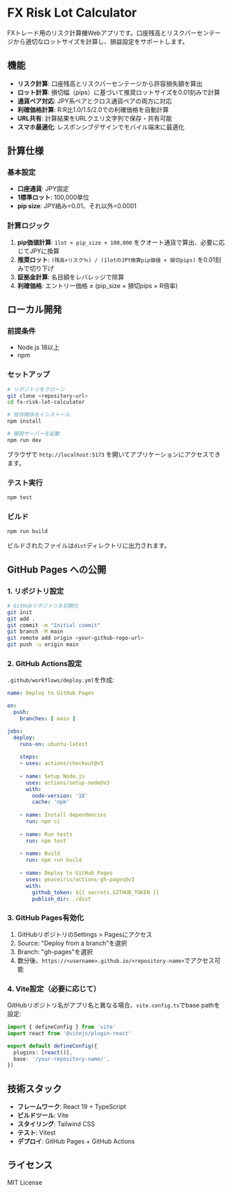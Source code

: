 # FX Risk Lot Calculator

FXトレード用のリスク計算機Webアプリです。口座残高とリスクパーセンテージから適切なロットサイズを計算し、損益設定をサポートします。

## 機能

- **リスク計算**: 口座残高とリスクパーセンテージから許容損失額を算出
- **ロット計算**: 損切幅（pips）に基づいて推奨ロットサイズを0.01刻みで計算
- **通貨ペア対応**: JPY系ペアとクロス通貨ペアの両方に対応
- **利確価格計算**: R:R比1.0/1.5/2.0での利確価格を自動計算
- **URL共有**: 計算結果をURLクエリ文字列で保存・共有可能
- **スマホ最適化**: レスポンシブデザインでモバイル端末に最適化

## 計算仕様

### 基本設定
- **口座通貨**: JPY固定
- **1標準ロット**: 100,000単位
- **pip size**: JPY絡み=0.01、それ以外=0.0001

### 計算ロジック
1. **pip価値計算**: `1lot × pip_size × 100,000` をクオート通貨で算出、必要に応じてJPYに換算
2. **推奨ロット**: `(残高×リスク％) / (1lotのJPY換算pip価値 × 損切pips)` を0.01刻みで切り下げ
3. **証拠金計算**: 名目額をレバレッジで除算
4. **利確価格**: エントリー価格 ± (pip_size × 損切pips × R倍率)

## ローカル開発

### 前提条件
- Node.js 18以上
- npm

### セットアップ
```bash
# リポジトリをクローン
git clone <repository-url>
cd fx-risk-lot-calculator

# 依存関係をインストール
npm install

# 開発サーバーを起動
npm run dev
```

ブラウザで `http://localhost:5173` を開いてアプリケーションにアクセスできます。

### テスト実行
```bash
npm test
```

### ビルド
```bash
npm run build
```

ビルドされたファイルは`dist`ディレクトリに出力されます。

## GitHub Pages への公開

### 1. リポジトリ設定
```bash
# GitHubリポジトリを初期化
git init
git add .
git commit -m "Initial commit"
git branch -M main
git remote add origin <your-github-repo-url>
git push -u origin main
```

### 2. GitHub Actions設定
`.github/workflows/deploy.yml`を作成:

```yaml
name: Deploy to GitHub Pages

on:
  push:
    branches: [ main ]

jobs:
  deploy:
    runs-on: ubuntu-latest
    
    steps:
    - uses: actions/checkout@v3
    
    - name: Setup Node.js
      uses: actions/setup-node@v3
      with:
        node-version: '18'
        cache: 'npm'
    
    - name: Install dependencies
      run: npm ci
    
    - name: Run tests
      run: npm test
    
    - name: Build
      run: npm run build
    
    - name: Deploy to GitHub Pages
      uses: peaceiris/actions-gh-pages@v3
      with:
        github_token: ${{ secrets.GITHUB_TOKEN }}
        publish_dir: ./dist
```

### 3. GitHub Pages有効化
1. GitHubリポジトリのSettings > Pagesにアクセス
2. Source: "Deploy from a branch"を選択
3. Branch: "gh-pages"を選択
4. 数分後、`https://<username>.github.io/<repository-name>`でアクセス可能

### 4. Vite設定（必要に応じて）
GitHubリポジトリ名がアプリ名と異なる場合、`vite.config.ts`でbase pathを設定:

```typescript
import { defineConfig } from 'vite'
import react from '@vitejs/plugin-react'

export default defineConfig({
  plugins: [react()],
  base: '/your-repository-name/',
})
```

## 技術スタック

- **フレームワーク**: React 19 + TypeScript
- **ビルドツール**: Vite
- **スタイリング**: Tailwind CSS
- **テスト**: Vitest
- **デプロイ**: GitHub Pages + GitHub Actions

## ライセンス

MIT License
